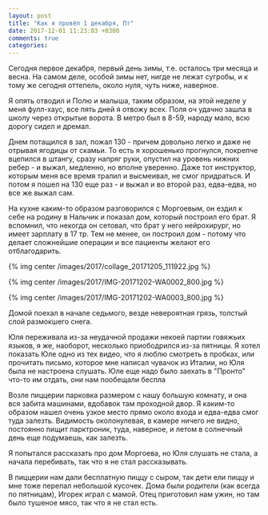 ```yaml
---
layout: post
title: "Как я провёл 1 декабря, Пт"
date: 2017-12-01 11:23:03 +0300
comments: true
categories: 
---
```

Сегодня первое декабря, первый день зимы, т.е. осталось три месяца и весна. На самом деле, особой зимы нет, нигде не лежат сугробы, и к тому же сегодня оттепель, около нуля, чуть ниже, наверное.

Я опять отводил и Полю и малыша, таким образом, на этой неделе у меня фулл-хаус, все пять дней я отвожу всех. Поля оч удачно зашла в школу через открытые ворота. В метро был в 8-59, народу мало, всю дорогу сидел и дремал.

Днем потащился в зал, пожал 130 - причем довольно легко и даже не отрывая ягодицы от скамьи. То есть я хорошенько прогнулся, покрепче вцепился в штангу, сразу напряг руки, опустил на уровень нижних ребер - и выжал, медленно, но вполне уверенно. Даже тот инструктор, которым меня все время тралил и высмеивал, не смог придраться. И потом я пошел на 130 еще раз - и выжал и во второй раз, едва-едва, но все же выжал сам.

На кухне каким-то образом разговорился с Моргоевым, он ездил к себе на родину в Нальчик и показал дом, который построил его брат. Я вспомнил, что некогда он сетовал, что брат у него нейрохирург, но имеет зарплату в 17 тр. Тем не менее, он построил дом - потому что делает сложнейшие операции и все пациенты желают его отблагодарить.

{% img center /images/2017/collage_20171205_111922.jpg %}

{% img center /images/2017/IMG-20171202-WA0002_800.jpg %}

{% img center /images/2017/IMG-20171202-WA0003_800.jpg %}

Домой поехал в начале седьмого, везде невероятная грязь, толстый слой размокшего снега.

Юля переживала из-за неудачной продажи некоей партии говяжьих языков, я же, наоборот, несколько приободрился из-за пятницы. Я хотел показать Юле одно из тех видео, что я люблю смотреть в пробках, или прочитать письмо, которое мне написал чувачок из Италии, но Юля была не настроена слушать. Юле еще надо было заехать в "Пронто" что-то им отдать, они нам пообещали беспла 

Возле пиццерии парковка размером с нашу большую комнату, и она вся забита машинами, вдобавок там проходной двор. Я каким-то образом нашел очень узкое место прямо около входа и едва-едва смог туда залезть. Видимость околонулевая, в камере ничего не видно, постоянно пищит парктроник, туда, наверное, и летом в солнечный день еще подумаешь, как залезть.

Я попытался рассказать про дом Моргоева, но Юля слушать не стала, а начала перебивать, так что я не стал рассказывать.

В пиццерии нам дали бесплатную пиццу с сыром, так дети ели пиццу и мне тоже перепал небольшой кусочек. Дома были родители (как всегда по пятницам), Игорек играл с мамой. Отец приготовил нам ужин, но там было тушеное мясо, так что я не стал есть.
